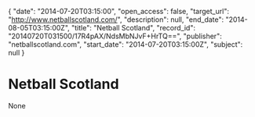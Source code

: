 {
  "date": "2014-07-20T03:15:00", 
  "open_access": false, 
  "target_url": "http://www.netballscotland.com/", 
  "description": null, 
  "end_date": "2014-08-05T03:15:00Z", 
  "title": "Netball Scotland", 
  "record_id": "20140720T031500/17R4pAX/NdsMbNJvF+HrTQ==", 
  "publisher": "netballscotland.com", 
  "start_date": "2014-07-20T03:15:00Z", 
  "subject": null
}

# Netball Scotland

None